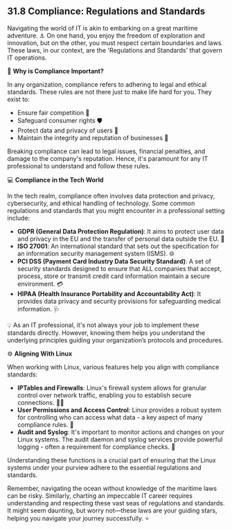 ## 31.8 Compliance: Regulations and Standards 

Navigating the world of IT is akin to embarking on a great maritime adventure. ⚓ On one hand, you enjoy the freedom of exploration and innovation, but on the other, you must respect certain boundaries and laws. These laws, in our context, are the 'Regulations and Standards' that govern IT operations.

🔎 **Why is Compliance Important?**

In any organization, compliance refers to adhering to legal and ethical standards. These rules are not there just to make life hard for you. They exist to:

- Ensure fair competition 🏁 
- Safeguard consumer rights 🛡️
- Protect data and privacy of users 🔐 
- Maintain the integrity and reputation of businesses 🏦

Breaking compliance can lead to legal issues, financial penalties, and damage to the company's reputation. Hence, it's paramount for any IT professional to understand and follow these rules. 

💻 **Compliance in the Tech World**

In the tech realm, compliance often involves data protection and privacy, cybersecurity, and ethical handling of technology. Some common regulations and standards that you might encounter in a professional setting include:

- **GDPR (General Data Protection Regulation)**: It aims to protect user data and privacy in the EU and the transfer of personal data outside the EU. 💼
- **ISO 27001**: An international standard that sets out the specification for an information security management system (ISMS). 🌐
- **PCI DSS (Payment Card Industry Data Security Standard)**: A set of security standards designed to ensure that ALL companies that accept, process, store or transmit credit card information maintain a secure environment. 💳
- **HIPAA (Health Insurance Portability and Accountability Act)**: It provides data privacy and security provisions for safeguarding medical information. 🩺

💡 As an IT professional, it's not always your job to implement these standards directly. However, knowing them helps you understand the underlying principles guiding your organization’s protocols and procedures.

⚙️ **Aligning With Linux**

When working with Linux, various features help you align with compliance standards:

- **IPTables and Firewalls**: Linux's firewall system allows for granular control over network traffic, enabling you to establish secure connections. 👮‍♀️
- **User Permissions and Access Control**: Linux provides a robust system for controlling who can access what data - a key aspect of many compliance rules. 🚪
- **Audit and Syslog**: It's important to monitor actions and changes on your Linux systems. The audit daemon and syslog services provide powerful logging - often a requirement for compliance checks. 📜

Understanding these functions is a crucial part of ensuring that the Linux systems under your purview adhere to the essential regulations and standards.  

Remember, navigating the ocean without knowledge of the maritime laws can be risky. Similarly, charting an impeccable IT career requires understanding and respecting these vast seas of regulations and standards. It might seem daunting, but worry not—these laws are your guiding stars, helping you navigate your journey successfully. ⭐